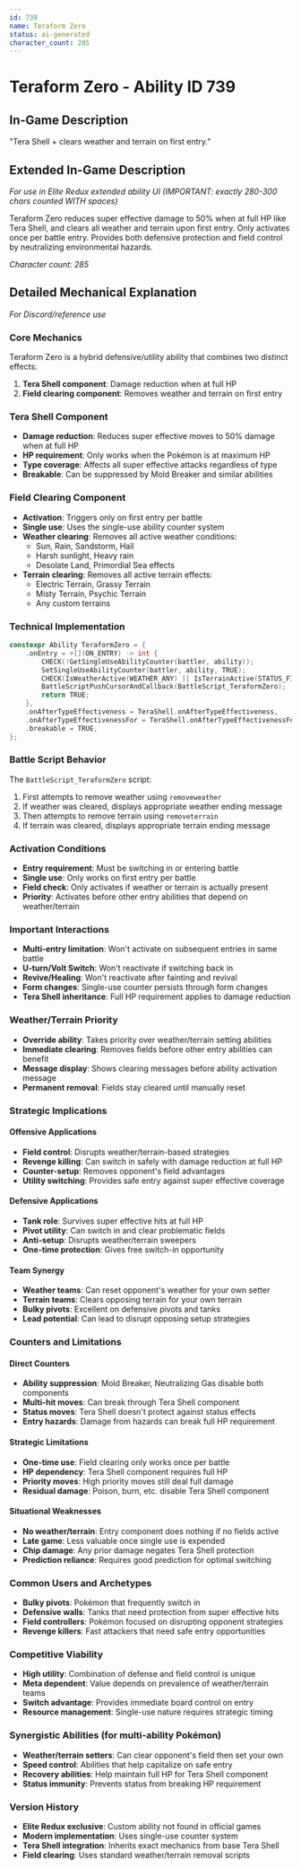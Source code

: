 ```yaml
---
id: 739
name: Teraform Zero
status: ai-generated
character_count: 285
---
```


# Teraform Zero - Ability ID 739

## In-Game Description
"Tera Shell + clears weather and terrain on first entry."

## Extended In-Game Description
*For use in Elite Redux extended ability UI (IMPORTANT: exactly 280-300 chars counted WITH spaces)*

Teraform Zero reduces super effective damage to 50% when at full HP like Tera Shell, and clears all weather and terrain upon first entry. Only activates once per battle entry. Provides both defensive protection and field control by neutralizing environmental hazards.

*Character count: 285*

## Detailed Mechanical Explanation
*For Discord/reference use*

### Core Mechanics
Teraform Zero is a hybrid defensive/utility ability that combines two distinct effects:
1. **Tera Shell component**: Damage reduction when at full HP
2. **Field clearing component**: Removes weather and terrain on first entry

### Tera Shell Component
- **Damage reduction**: Reduces super effective moves to 50% damage when at full HP
- **HP requirement**: Only works when the Pokémon is at maximum HP
- **Type coverage**: Affects all super effective attacks regardless of type
- **Breakable**: Can be suppressed by Mold Breaker and similar abilities

### Field Clearing Component
- **Activation**: Triggers only on first entry per battle
- **Single use**: Uses the single-use ability counter system
- **Weather clearing**: Removes all active weather conditions:
  - Sun, Rain, Sandstorm, Hail
  - Harsh sunlight, Heavy rain
  - Desolate Land, Primordial Sea effects
- **Terrain clearing**: Removes all active terrain effects:
  - Electric Terrain, Grassy Terrain
  - Misty Terrain, Psychic Terrain
  - Any custom terrains

### Technical Implementation
```c
constexpr Ability TeraformZero = {
    .onEntry = +[](ON_ENTRY) -> int {
        CHECK(!GetSingleUseAbilityCounter(battler, ability));
        SetSingleUseAbilityCounter(battler, ability, TRUE);
        CHECK(IsWeatherActive(WEATHER_ANY) || IsTerrainActive(STATUS_FIELD_TERRAIN_ANY))
        BattleScriptPushCursorAndCallback(BattleScript_TeraformZero);
        return TRUE;
    },
    .onAfterTypeEffectiveness = TeraShell.onAfterTypeEffectiveness,
    .onAfterTypeEffectivenessFor = TeraShell.onAfterTypeEffectivenessFor,
    .breakable = TRUE,
};
```

### Battle Script Behavior
The `BattleScript_TeraformZero` script:
1. First attempts to remove weather using `removeweather`
2. If weather was cleared, displays appropriate weather ending message
3. Then attempts to remove terrain using `removeterrain`
4. If terrain was cleared, displays appropriate terrain ending message

### Activation Conditions
- **Entry requirement**: Must be switching in or entering battle
- **Single use**: Only works on first entry per battle
- **Field check**: Only activates if weather or terrain is actually present
- **Priority**: Activates before other entry abilities that depend on weather/terrain

### Important Interactions
- **Multi-entry limitation**: Won't activate on subsequent entries in same battle
- **U-turn/Volt Switch**: Won't reactivate if switching back in
- **Revive/Healing**: Won't reactivate after fainting and revival
- **Form changes**: Single-use counter persists through form changes
- **Tera Shell inheritance**: Full HP requirement applies to damage reduction

### Weather/Terrain Priority
- **Override ability**: Takes priority over weather/terrain setting abilities
- **Immediate clearing**: Removes fields before other entry abilities can benefit
- **Message display**: Shows clearing messages before ability activation message
- **Permanent removal**: Fields stay cleared until manually reset

### Strategic Implications

#### Offensive Applications
- **Field control**: Disrupts weather/terrain-based strategies
- **Revenge killing**: Can switch in safely with damage reduction at full HP
- **Counter-setup**: Removes opponent's field advantages
- **Utility switching**: Provides safe entry against super effective coverage

#### Defensive Applications  
- **Tank role**: Survives super effective hits at full HP
- **Pivot utility**: Can switch in and clear problematic fields
- **Anti-setup**: Disrupts weather/terrain sweepers
- **One-time protection**: Gives free switch-in opportunity

#### Team Synergy
- **Weather teams**: Can reset opponent's weather for your own setter
- **Terrain teams**: Clears opposing terrain for your own terrain
- **Bulky pivots**: Excellent on defensive pivots and tanks
- **Lead potential**: Can lead to disrupt opposing setup strategies

### Counters and Limitations

#### Direct Counters
- **Ability suppression**: Mold Breaker, Neutralizing Gas disable both components
- **Multi-hit moves**: Can break through Tera Shell component
- **Status moves**: Tera Shell doesn't protect against status effects
- **Entry hazards**: Damage from hazards can break full HP requirement

#### Strategic Limitations
- **One-time use**: Field clearing only works once per battle
- **HP dependency**: Tera Shell component requires full HP
- **Priority moves**: High priority moves still deal full damage
- **Residual damage**: Poison, burn, etc. disable Tera Shell component

#### Situational Weaknesses
- **No weather/terrain**: Entry component does nothing if no fields active
- **Late game**: Less valuable once single use is expended
- **Chip damage**: Any prior damage negates Tera Shell protection
- **Prediction reliance**: Requires good prediction for optimal switching

### Common Users and Archetypes
- **Bulky pivots**: Pokémon that frequently switch in
- **Defensive walls**: Tanks that need protection from super effective hits
- **Field controllers**: Pokémon focused on disrupting opponent strategies
- **Revenge killers**: Fast attackers that need safe entry opportunities

### Competitive Viability
- **High utility**: Combination of defense and field control is unique
- **Meta dependent**: Value depends on prevalence of weather/terrain teams
- **Switch advantage**: Provides immediate board control on entry
- **Resource management**: Single-use nature requires strategic timing

### Synergistic Abilities (for multi-ability Pokémon)
- **Weather/terrain setters**: Can clear opponent's field then set your own
- **Speed control**: Abilities that help capitalize on safe entry
- **Recovery abilities**: Help maintain full HP for Tera Shell component
- **Status immunity**: Prevents status from breaking HP requirement

### Version History
- **Elite Redux exclusive**: Custom ability not found in official games
- **Modern implementation**: Uses single-use counter system
- **Tera Shell integration**: Inherits exact mechanics from base Tera Shell
- **Field clearing**: Uses standard weather/terrain removal scripts